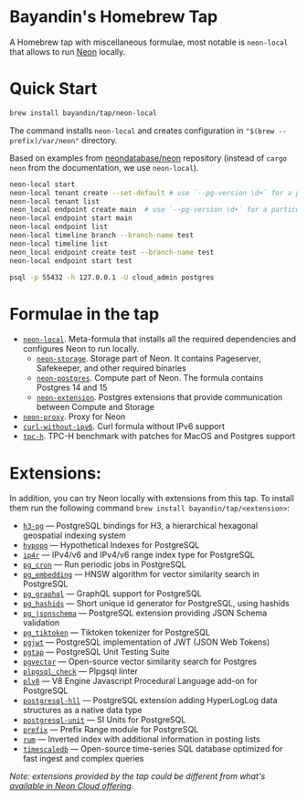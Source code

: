 # Bayandin's Homebrew Tap

A Homebrew tap with miscellaneous formulae, most notable is `neon-local` that allows to run [Neon](http://neon.tech/) locally.

# Quick Start

```bash
brew install bayandin/tap/neon-local
```
The command installs `neon-local` and creates configuration in `"$(brew --prefix)/var/neon"` directory.

Based on examples from [neondatabase/neon](https://github.com/neondatabase/neon#running-neon-database) repository (instead of `cargo neon` from the documentation, we use `neon-local`).
```bash
neon-local start
neon-local tenant create --set-default # use `--pg-version \d+` for a particular Postgres version
neon-local tenant list
neon_local endpoint create main  # use `--pg-version \d+` for a particular Postgres version, should match Postgres version for the tenant
neon-local endpoint start main
neon-local endpoint list
neon-local timeline branch --branch-name test
neon-local timeline list
neon_local endpoint create test --branch-name test
neon-local endpoint start test
```

```bash
psql -p 55432 -h 127.0.0.1 -U cloud_admin postgres
```

# Formulae in the tap

- [`neon-local`](Formula/neon-local.rb). Meta-formula that installs all the required dependencies and configures Neon to run locally.
  - [`neon-storage`](Formula/neon-storage.rb). Storage part of Neon. It contains Pageserver, Safekeeper, and other required binaries
  - [`neon-postgres`](Formula/neon-postgres.rb). Compute part of Neon. The formula contains Postgres 14 and 15
  - [`neon-extension`](Formula/neon-extension.rb). Postgres extensions that provide communication between Compute and Storage
- [`neon-proxy`](Formula/neon-proxy.rb). Proxy for Neon
- [`curl-without-ipv6`](Formula/curl-without-ipv6.rb). Curl formula without IPv6 support
- [`tpc-h`](Formula/tpc-h.rb). TPC-H benchmark with patches for MacOS and Postgres support

# Extensions:

In addition, you can try Neon locally with extensions from this tap. To install them run the following command `brew install bayandin/tap/<extension>`:
- [`h3-pg`](Formula/h3-pg.rb) — PostgreSQL bindings for H3, a hierarchical hexagonal geospatial indexing system
- [`hypopg`](Formula/hypopg.rb) — Hypothetical Indexes for PostgreSQL
- [`ip4r`](Formula/ip4r.rb) — IPv4/v6 and IPv4/v6 range index type for PostgreSQL
- [`pg_cron`](Formula/pg_cron.rb) — Run periodic jobs in PostgreSQL
- [`pg_embedding`](Formula/pg_embedding.rb) — HNSW algorithm for vector similarity search in PostgreSQL
- [`pg_graphql`](Formula/pg_graphql.rb) — GraphQL support for PostgreSQL
- [`pg_hashids`](Formula/pg_hashids.rb) — Short unique id generator for PostgreSQL, using hashids
- [`pg_jsonschema`](Formula/pg_jsonschema.rb) — PostgreSQL extension providing JSON Schema validation
- [`pg_tiktoken`](Formula/pg_tiktoken.rb) — Tiktoken tokenizer for PostgreSQL
- [`pgjwt`](Formula/pgjwt.rb) — PostgreSQL implementation of JWT (JSON Web Tokens)
- [`pgtap`](Formula/pgtap.rb) — PostgreSQL Unit Testing Suite
- [`pgvector`](Formula/pgvector.rb) — Open-source vector similarity search for Postgres
- [`plpgsql_check`](Formula/plpgsql_check.rb) — Plpgsql linter
- [`plv8`](Formula/plv8.rb) — V8 Engine Javascript Procedural Language add-on for PostgreSQL
- [`postgresql-hll`](Formula/postgresql-hll.rb) — PostgreSQL extension adding HyperLogLog data structures as a native data type
- [`postgresql-unit`](Formula/postgresql-unit.rb) — SI Units for PostgreSQL
- [`prefix`](Formula/prefix.rb) — Prefix Range module for PostgreSQL
- [`rum`](Formula/rum.rb) — Inverted index with additional information in posting lists
- [`timescaledb`](Formula/timescaledb.rb) — Open-source time-series SQL database optimized for fast ingest and complex queries

_Note: extensions provided by the tap could be different from what's [available in Neon Cloud offering](https://neon.tech/docs/extensions/pg-extensions)._


